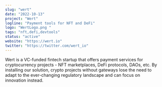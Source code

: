 ```yaml
---
slug: "wert"
date: "2022-10-13"
project: "Wert"
logline: "Payment tools for NFT and DeFi"
logo: "WertLogo.png "
tags: "nft,defi,devtools"
status: "active"
website: "https://wert.io"
twitter: "https://twitter.com/wert_io"
---
```


Wert is a VC-funded fintech startup that offers payment services for cryptocurrency projects - NFT marketplaces, DeFi protocols, DAOs, etc. By installing our solution, crypto projects without gateways lose the need to adapt to the ever-changing regulatory landscape and can focus on innovation instead.
